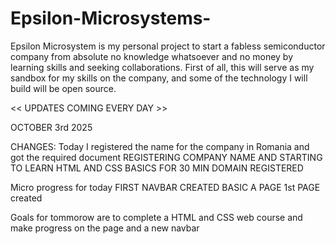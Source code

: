 # Epsilon-Microsystems-
Epsilon Microsystem is my personal project to start a fabless semiconductor company from absolute no knowledge whatsoever and no money by learning skills and seeking collaborations.
First of all, this will serve as my sandbox for my skills on the company, and some of the technology I will build will be open source.

<< UPDATES COMING EVERY DAY >>

OCTOBER 3rd 2025

CHANGES:
Today I registered the name for the company in Romania and got the required document
REGISTERING COMPANY NAME AND STARTING TO LEARN HTML AND CSS BASICS FOR 30 MIN
DOMAIN REGISTERED

Micro progress for today
FIRST NAVBAR CREATED BASIC
A PAGE 
1st PAGE created

Goals for tommorow are to complete a HTML and CSS web course 
and make progress on the page and a new navbar
